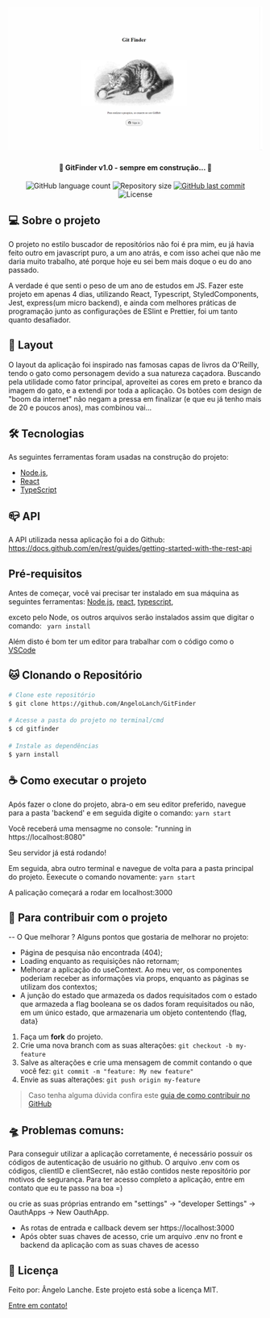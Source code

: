 <h1 align="center">
    <img alt="a cat playing with a ball" title="#GitFinder" src="./assets/../src/assets/presentation.png" />
</h1>

<h4 align="center">
	🚧 GitFinder v1.0 - sempre em construção... 🚧
</h4>

<p align="center">
  <img alt="GitHub language count" src="https://img.shields.io/github/languages/count/AngeloLanch/GitFinder?color=%2304D361">

  <img alt="Repository size" src="https://img.shields.io/github/repo-size/angeloLanch/GitFinder">

  <a href="https://github.com/AngeloLanch/GitFinder/commits/master">
    <img alt="GitHub last commit" src="https://img.shields.io/github/last-commit/AngeloLanch/GitFinder">
  </a>

  <img alt="License" src="https://img.shields.io/badge/license-MIT-brightgreen">
</p>


## 💻 Sobre o projeto

O projeto no estilo buscador de repositórios não foi é pra mim, eu já havia feito outro em javascript puro, a um ano atrás, e com isso achei que não me daria muito trabalho, até porque hoje eu sei bem mais doque o eu do ano passado.

A verdade é que senti o peso de um ano de estudos em JS. Fazer este projeto em apenas 4 dias, utilizando React, Typescript, StyledComponents, Jest, express(um micro backend), e ainda com melhores práticas de programação junto as configurações de ESlint e Prettier, foi um tanto quanto desafiador.

## 🎨 Layout

O layout da aplicação foi inspirado nas famosas capas de livros da O'Reilly, tendo o gato como personagem devido a sua natureza caçadora. Buscando pela utilidade como fator principal, aproveitei as cores em preto e branco da imagem do gato, e a extendi por toda a aplicação.
Os botões com design de "boom da internet" não negam a pressa em finalizar (e que eu já tenho mais de 20 e poucos anos), mas combinou vai...

## 🛠 Tecnologias

As seguintes ferramentas foram usadas na construção do projeto:
- [Node.js][nodejs],
- [React][react]
- [TypeScript][typescript]

## :mailbox_closed: API

A API utilizada nessa aplicação foi a do Github:
https://docs.github.com/en/rest/guides/getting-started-with-the-rest-api


## Pré-requisitos
Antes de começar, você vai precisar ter instalado em sua máquina as seguintes ferramentas:
[Node.js][nodejs],
[react],
[typescript],

exceto pelo Node, os outros arquivos serão instalados assim que digitar o comando:
``` yarn install```

Além disto é bom ter um editor para trabalhar com o código como o [VSCode][vscode]

## :cat: Clonando o Repositório

```bash
# Clone este repositório
$ git clone https://github.com/AngeloLanch/GitFinder

# Acesse a pasta do projeto no terminal/cmd
$ cd gitfinder

# Instale as dependências
$ yarn install

```

## :coffee: Como executar o projeto

Após fazer o clone do projeto, abra-o em seu editor preferido, navegue para a pasta 'backend' e em seguida digite o comando:
```yarn start```

Você receberá uma mensagme no console:
"running in https://localhost:8080"

Seu servidor já está rodando!

Em seguida, abra outro terminal e navegue de volta para a pasta principal do projeto. Eexecute o comando novamente:
```yarn start```

A palicação começará a rodar em localhost:3000

## :raising_hand: Para contribuir com o projeto

-- O Que melhorar ?
  Alguns pontos que gostaria de melhorar no projeto:
   - Página de pesquisa não encontrada (404);
   - Loading enquanto as requisições não retornam;
   - Melhorar a aplicação do useContext. Ao meu ver, os componentes poderiam receber as informações via props, enquanto as páginas se utilizam dos contextos;
   - A junção do estado que armazeda os dados requisitados com o estado que armazeda a flag booleana se os dados foram requisitados ou não, em um único estado, que armazenaria um objeto contentendo {flag, data}

1. Faça um **fork** do projeto.
2. Crie uma nova branch com as suas alterações: `git checkout -b my-feature`
3. Salve as alterações e crie uma mensagem de commit contando o que você fez: `git commit -m "feature: My new feature"`
4. Envie as suas alterações: `git push origin my-feature`
> Caso tenha alguma dúvida confira este [guia de como contribuir no GitHub](https://github.com/firstcontributions/first-contributions)

## :flying_saucer: Problemas comuns:

Para conseguir utilizar a aplicação corretamente, é necessário possuir os códigos de autenticação de usuário no github.
O arquivo .env com os códigos, clientID e clientSecret, não estão contidos neste repositório por motivos de segurança.
Para ter acesso completo a aplicação, entre em contato que eu te passo na boa =)

ou crie as suas próprias entrando em "settings" -> "developer Settings" -> OauthApps -> New OauthApp.
  - As rotas de entrada e callback devem ser https://localhost:3000
  - Após obter suas chaves de acesso, crie um arquivo .env no front e backend da aplicação com as suas chaves de acesso

## 📝 Licença

Feito por: Ângelo Lanche.
Este projeto está sobe a licença MIT.

[Entre em contato!](https://www.linkedin.com/in/AngeloLanch/)

[nodejs]: https://nodejs.org/
[typescript]: https://www.typescriptlang.org/
[yarn]: https://yarnpkg.com/
[vscode]: https://code.visualstudio.com/
[react]: https://reactjs.org/docs/getting-started.html
[githubAPI]: https://docs.github.com/en/rest
[githubOauth]: https://docs.github.com/en/developers/apps/building-oauth-apps/authorizing-oauth-apps
[license]: https://opensource.org/licenses/MIT
